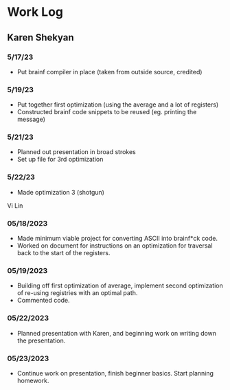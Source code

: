 # Work Log

## Karen Shekyan

### 5/17/23

- Put brainf compiler in place (taken from outside source, credited)

### 5/19/23

- Put together first optimization (using the average and a lot of registers)
- Constructed brainf code snippets to be reused (eg. printing the message)

### 5/21/23

- Planned out presentation in broad strokes
- Set up file for 3rd optimization

### 5/22/23

- Made optimization 3 (shotgun)

Vi Lin

### 05/18/2023

- Made minimum viable project for converting ASCII into brainf\*ck code.
- Worked on document for instructions on an optimization for traversal back to the start of the registers.

### 05/19/2023

- Building off first optimization of average, implement second optimization of re-using registries with an optimal path.
- Commented code.

### 05/22/2023

- Planned presentation with Karen, and beginning work on writing down the presentation.


### 05/23/2023

- Continue work on presentation, finish beginner basics. Start planning homework.
